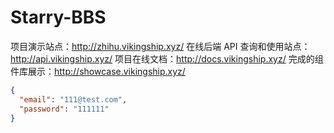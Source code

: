 # Starry-BBS

项目演示站点：http://zhihu.vikingship.xyz/
在线后端 API 查询和使用站点：http://api.vikingship.xyz/
项目在线文档：http://docs.vikingship.xyz/
完成的组件库展示：http://showcase.vikingship.xyz/

```json
{
  "email": "111@test.com",
  "password": "111111"
}
```
